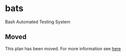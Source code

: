 # bats

Bash Automated Testing System

## Moved

This plan has been moved. For more information see [here](https://github.com/habitat-sh/core-plans#additional-plans)
